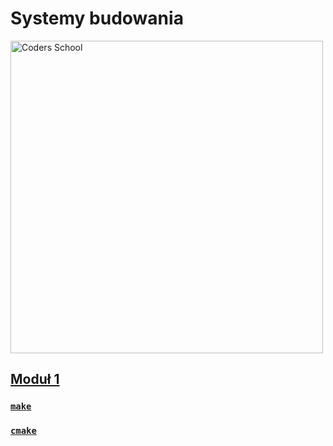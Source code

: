 # Systemy budowania

<a href="https://coders.school">
    <img width="500" data-src="coders_school_logo.png" src="coders_school_logo.png" alt="Coders School" class="plain">
</a>

## [Moduł 1](module1/)

### [`make`](module1/presentation_make.md)

### [`cmake`](module1/presentation_cmake.md)
